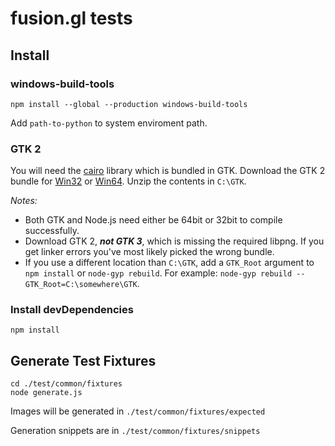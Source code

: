 # fusion.gl tests

## Install ##

### windows-build-tools
```shell
npm install --global --production windows-build-tools
```

Add `path-to-python` to system enviroment path.

### GTK 2

You will need the [cairo](http://cairographics.org) library which is bundled in GTK. Download the GTK 2 bundle for [Win32](http://ftp.gnome.org/pub/GNOME/binaries/win32/gtk+/2.24/gtk+-bundle_2.24.10-20120208_win32.zip) or [Win64](http://ftp.gnome.org/pub/GNOME/binaries/win64/gtk+/2.22/gtk+-bundle_2.22.1-20101229_win64.zip). Unzip the contents in `C:\GTK`.

*Notes:*

- Both GTK and Node.js need either be 64bit or 32bit to compile successfully.
- Download GTK 2, _**not GTK 3**_, which is missing the required libpng. If you get linker errors you've most likely picked the wrong bundle.
- If you use a different location than `C:\GTK`, add a `GTK_Root` argument to `npm install` or `node-gyp rebuild`. For example: `node-gyp rebuild --GTK_Root=C:\somewhere\GTK`.

### Install devDependencies

```shell
npm install
```

## Generate Test Fixtures

```shell
cd ./test/common/fixtures
node generate.js
```

Images will be generated in `./test/common/fixtures/expected`

Generation snippets are in `./test/common/fixtures/snippets`
